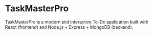 # TaskMasterPro
TaskMasterPro is a modern and interactive To-Do application built with React (frontend) and Node.js + Express + MongoDB (backend).
